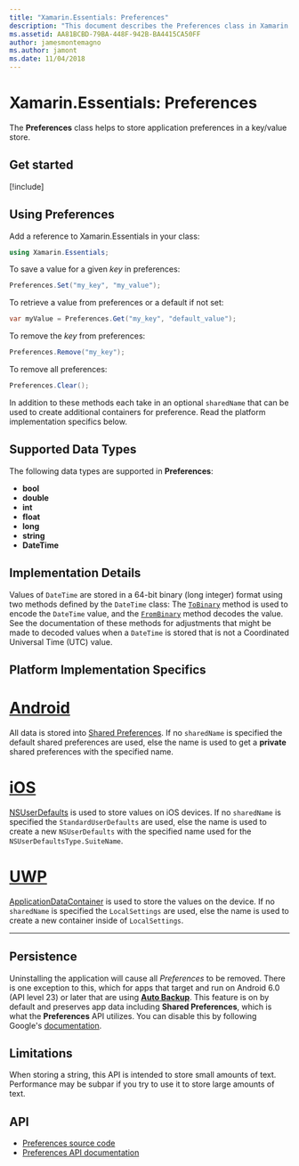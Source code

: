```yaml
---
title: "Xamarin.Essentials: Preferences"
description: "This document describes the Preferences class in Xamarin.Essentials, which saves application preferences in a key/value store. It discusses how to use the class and the types of data that can be stored."
ms.assetid: AA81BCBD-79BA-448F-942B-BA4415CA50FF
author: jamesmontemagno
ms.author: jamont
ms.date: 11/04/2018
---
```


# Xamarin.Essentials: Preferences

The **Preferences** class helps to store application preferences in a key/value store.

## Get started

[!include[](~/essentials/includes/get-started.md)]

## Using Preferences

Add a reference to Xamarin.Essentials in your class:

```csharp
using Xamarin.Essentials;
```

To save a value for a given _key_ in preferences:

```csharp
Preferences.Set("my_key", "my_value");
```

To retrieve a value from preferences or a default if not set:

```csharp
var myValue = Preferences.Get("my_key", "default_value");
```

To remove the _key_ from preferences:

```csharp
Preferences.Remove("my_key");
```

To remove all preferences:

```csharp
Preferences.Clear();
```

In addition to these methods each take in an optional `sharedName` that can be used to create additional containers for preference. Read the platform implementation specifics below.

## Supported Data Types

The following data types are supported in **Preferences**:

- **bool**
- **double**
- **int**
- **float**
- **long**
- **string**
- **DateTime**

## Implementation Details

Values of `DateTime` are stored in a 64-bit binary (long integer) format using two methods defined by the `DateTime` class: The [`ToBinary`](xref:System.DateTime.ToBinary) method is used to encode the `DateTime` value, and the [`FromBinary`](xref:System.DateTime.FromBinary(System.Int64)) method decodes the value. See the documentation of these methods for adjustments that might be made to decoded values when a `DateTime` is stored that is not a Coordinated Universal Time (UTC) value.

## Platform Implementation Specifics

# [Android](#tab/android)

All data is stored into [Shared Preferences](https://developer.android.com/training/data-storage/shared-preferences.html). If no `sharedName` is specified the default shared preferences are used, else the name is used to get a **private** shared preferences with the specified name.

# [iOS](#tab/ios)

[NSUserDefaults](https://docs.microsoft.com/xamarin/ios/app-fundamentals/user-defaults) is used to store values on iOS devices. If no `sharedName` is specified the `StandardUserDefaults` are used, else the name is used to create a new `NSUserDefaults` with the specified name used for the `NSUserDefaultsType.SuiteName`.

# [UWP](#tab/uwp)

[ApplicationDataContainer](https://docs.microsoft.com/uwp/api/windows.storage.applicationdatacontainer) is used to store the values on the device. If no `sharedName` is specified the `LocalSettings` are used, else the name is used to create a new container inside of `LocalSettings`.

--------------

## Persistence

Uninstalling the application will cause all _Preferences_ to be removed. There is one exception to this, which for apps that target and run on Android 6.0 (API level 23) or later that are using [__Auto Backup__](https://developer.android.com/guide/topics/data/autobackup). This feature is on by default and preserves app data including __Shared Preferences__, which is what the **Preferences** API utilizes. You can disable this by following Google's [documentation](https://developer.android.com/guide/topics/data/autobackup).

## Limitations

When storing a string, this API is intended to store small amounts of text.  Performance may be subpar if you try to use it to store large amounts of text.

## API

- [Preferences source code](https://github.com/xamarin/Essentials/tree/master/Xamarin.Essentials/Preferences)
- [Preferences API documentation](xref:Xamarin.Essentials.Preferences)
